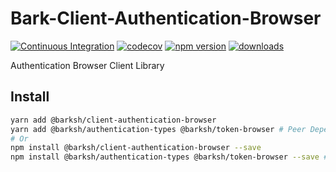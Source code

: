 # Bark-Client-Authentication-Browser

[![Continuous Integration](https://github.com/BarkSH/Bark-Client-Authentication-Browser/actions/workflows/ci.yml/badge.svg)](https://github.com/BarkSH/Bark-Client-Authentication-Browser/actions/workflows/ci.yml)
[![codecov](https://codecov.io/gh/BarkSH/Bark-Client-Authentication-Browser/branch/main/graph/badge.svg)](https://codecov.io/gh/BarkSH/Bark-Client-Authentication-Browser)
[![npm version](https://badge.fury.io/js/%40barksh%2Fclient-authentication-browser.svg)](https://www.npmjs.com/package/@barksh/client-authentication-browser)
[![downloads](https://img.shields.io/npm/dm/@barksh/client-authentication-browser.svg)](https://www.npmjs.com/package/@barksh/client-authentication-browser)

Authentication Browser Client Library 

## Install

```sh
yarn add @barksh/client-authentication-browser
yarn add @barksh/authentication-types @barksh/token-browser # Peer Dependencies
# Or
npm install @barksh/client-authentication-browser --save
npm install @barksh/authentication-types @barksh/token-browser --save # Peer Dependencies
```
